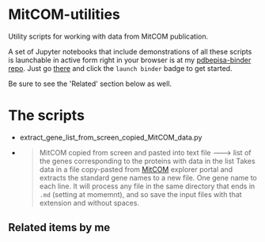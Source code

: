 MitCOM-utilities
======================================

Utility scripts for working with data from MitCOM publication.

A set of Jupyter notebooks that include demonstrations of all these scripts is launchable in active form right in your browser is at my [pdbepisa-binder repo](https://github.com/fomightez/mitcom-binder). Just go [there](https://github.com/fomightez/mitcom-binder) and click the `launch binder` badge to get started.

Be sure to see the 'Related' section below as well.


# The scripts

* extract_gene_list_from_screen_copied_MitCOM_data.py
* > MitCOM copied from screen and pasted into text file ---> list of the genes corresponding to the proteins with data in the list
Takes data in a file copy-pasted from [MitCOM](https://www.complexomics.org/datasets/mitcom) explorer portal and extracts the standard gene names to a new file. One gene name to each line. 
It will process any file in the same directory that ends in `.md` (setting at momemnt), and so save the input files with that extension and without spaces.

Related items by me
-------------------
